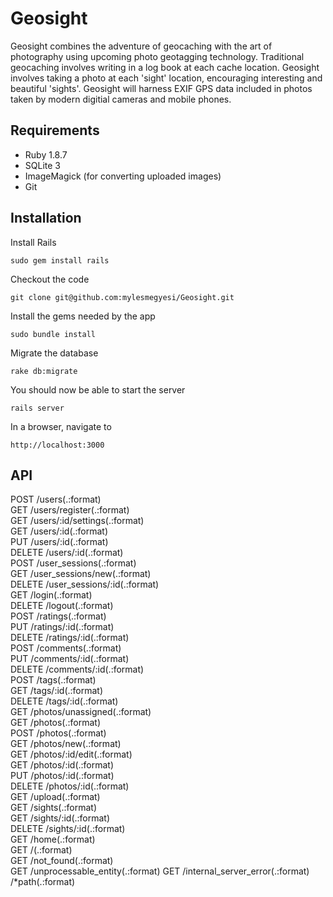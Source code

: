# Geosight

Geosight combines the adventure of geocaching with the art of photography using upcoming photo geotagging technology. Traditional geocaching involves writing in a log book at each cache location. Geosight involves taking a photo at each 'sight' location, encouraging interesting and beautiful 'sights'. Geosight will harness EXIF GPS data included in photos taken by modern digitial cameras and mobile phones.

## Requirements

* Ruby 1.8.7
* SQLite 3
* ImageMagick (for converting uploaded images)
* Git

## Installation

Install Rails

    sudo gem install rails

Checkout the code

    git clone git@github.com:mylesmegyesi/Geosight.git

Install the gems needed by the app

    sudo bundle install

Migrate the database

    rake db:migrate

You should now be able to start the server

    rails server

In a browser, navigate to

    http://localhost:3000

## API

POST   /users(.:format)                
GET    /users/register(.:format)       
GET    /users/:id/settings(.:format)   
GET    /users/:id(.:format)            
PUT    /users/:id(.:format)            
DELETE /users/:id(.:format)            
POST   /user_sessions(.:format)        
GET    /user_sessions/new(.:format)    
DELETE /user_sessions/:id(.:format)    
GET    /login(.:format)                
DELETE /logout(.:format)               
POST   /ratings(.:format)              
PUT    /ratings/:id(.:format)          
DELETE /ratings/:id(.:format)          
POST   /comments(.:format)             
PUT    /comments/:id(.:format)         
DELETE /comments/:id(.:format)         
POST   /tags(.:format)                 
GET    /tags/:id(.:format)             
DELETE /tags/:id(.:format)             
GET    /photos/unassigned(.:format)    
GET    /photos(.:format)               
POST   /photos(.:format)               
GET    /photos/new(.:format)           
GET    /photos/:id/edit(.:format)      
GET    /photos/:id(.:format)           
PUT    /photos/:id(.:format)           
DELETE /photos/:id(.:format)           
GET    /upload(.:format)               
GET    /sights(.:format)               
GET    /sights/:id(.:format)           
DELETE /sights/:id(.:format)           
GET    /home(.:format)                 
GET    /(.:format)                     
GET    /not_found(.:format)            
GET    /unprocessable_entity(.:format) 
GET    /internal_server_error(.:format) 
       /*path(.:format)                